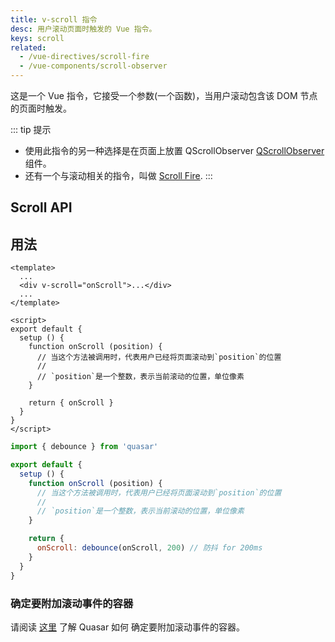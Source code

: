 ```yaml
---
title: v-scroll 指令
desc: 用户滚动页面时触发的 Vue 指令。
keys: scroll
related:
  - /vue-directives/scroll-fire
  - /vue-components/scroll-observer
---
```


这是一个 Vue 指令，它接受一个参数(一个函数)，当用户滚动包含该 DOM 节点的页面时触发。

::: tip 提示
* 使用此指令的另一种选择是在页面上放置 QScrollObserver [QScrollObserver](/vue-components/scroll-observer) 组件。
* 还有一个与滚动相关的指令，叫做 [Scroll Fire](/vue-directives/scroll-fire).
:::

## Scroll API

<doc-api file="Scroll" />

## 用法

```vue
<template>
  ...
  <div v-scroll="onScroll">...</div>
  ...
</template>

<script>
export default {
  setup () {
    function onScroll (position) {
      // 当这个方法被调用时，代表用户已经将页面滚动到`position`的位置
      //
      // `position`是一个整数，表示当前滚动的位置，单位像素
    }

    return { onScroll }
  }
}
</script>
```

```js
import { debounce } from 'quasar'

export default {
  setup () {
    function onScroll (position) {
      // 当这个方法被调用时，代表用户已经将页面滚动到`position`的位置
      //
      // `position`是一个整数，表示当前滚动的位置，单位像素
    }

    return {
      onScroll: debounce(onScroll, 200) // 防抖 for 200ms
    }
  }
}
```

### 确定要附加滚动事件的容器
请阅读 [这里](/vue-components/scroll-observer#determining-scrolling-container) 了解 Quasar 如何 确定要附加滚动事件的容器。

